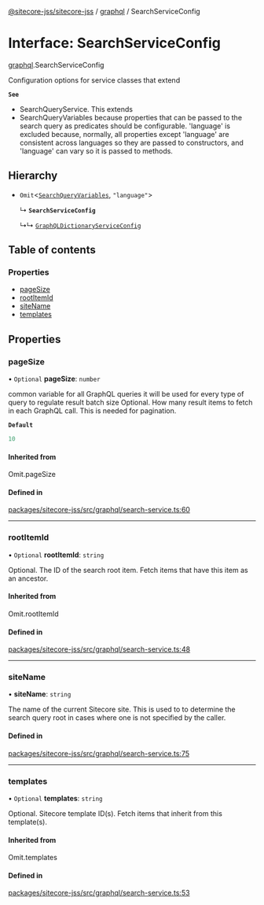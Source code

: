 [@sitecore-jss/sitecore-jss](../README.md) / [graphql](../modules/graphql.md) / SearchServiceConfig

# Interface: SearchServiceConfig

[graphql](../modules/graphql.md).SearchServiceConfig

Configuration options for service classes that extend

**`See`**

 - SearchQueryService.
This extends
 - SearchQueryVariables because properties that can be passed to the search query
as predicates should be configurable. 'language' is excluded because, normally, all properties
except 'language' are consistent across languages so they are passed to constructors, and
'language' can vary so it is passed to methods.

## Hierarchy

- `Omit`\<[`SearchQueryVariables`](graphql.SearchQueryVariables.md), ``"language"``\>

  ↳ **`SearchServiceConfig`**

  ↳↳ [`GraphQLDictionaryServiceConfig`](i18n.GraphQLDictionaryServiceConfig.md)

## Table of contents

### Properties

- [pageSize](graphql.SearchServiceConfig.md#pagesize)
- [rootItemId](graphql.SearchServiceConfig.md#rootitemid)
- [siteName](graphql.SearchServiceConfig.md#sitename)
- [templates](graphql.SearchServiceConfig.md#templates)

## Properties

### pageSize

• `Optional` **pageSize**: `number`

common variable for all GraphQL queries
it will be used for every type of query to regulate result batch size
Optional. How many result items to fetch in each GraphQL call. This is needed for pagination.

**`Default`**

```ts
10
```

#### Inherited from

Omit.pageSize

#### Defined in

[packages/sitecore-jss/src/graphql/search-service.ts:60](https://github.com/Sitecore/jss/blob/05bc57e84/packages/sitecore-jss/src/graphql/search-service.ts#L60)

___

### rootItemId

• `Optional` **rootItemId**: `string`

Optional. The ID of the search root item. Fetch items that have this item as an ancestor.

#### Inherited from

Omit.rootItemId

#### Defined in

[packages/sitecore-jss/src/graphql/search-service.ts:48](https://github.com/Sitecore/jss/blob/05bc57e84/packages/sitecore-jss/src/graphql/search-service.ts#L48)

___

### siteName

• **siteName**: `string`

The name of the current Sitecore site. This is used to to determine the search query root
in cases where one is not specified by the caller.

#### Defined in

[packages/sitecore-jss/src/graphql/search-service.ts:75](https://github.com/Sitecore/jss/blob/05bc57e84/packages/sitecore-jss/src/graphql/search-service.ts#L75)

___

### templates

• `Optional` **templates**: `string`

Optional. Sitecore template ID(s). Fetch items that inherit from this template(s).

#### Inherited from

Omit.templates

#### Defined in

[packages/sitecore-jss/src/graphql/search-service.ts:53](https://github.com/Sitecore/jss/blob/05bc57e84/packages/sitecore-jss/src/graphql/search-service.ts#L53)
